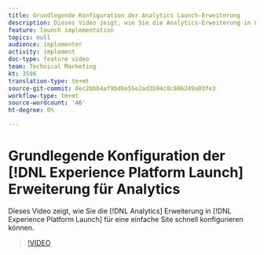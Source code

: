 ```yaml
---
title: Grundlegende Konfiguration der Analytics Launch-Erweiterung
description: Dieses Video zeigt, wie Sie die Analytics-Erweiterung in Launch für eine einfache Site schnell konfigurieren können.
feature: launch implementation
topics: null
audience: implementer
activity: implement
doc-type: feature video
team: Technical Marketing
kt: 3586
translation-type: tm+mt
source-git-commit: 0ec2bbb4af9bd8e55e2ad3b94c8c806249a03fe3
workflow-type: tm+mt
source-wordcount: '46'
ht-degree: 0%

---
```



# Grundlegende Konfiguration der [!DNL Experience Platform Launch] Erweiterung für Analytics

Dieses Video zeigt, wie Sie die [!DNL Analytics] Erweiterung in [!DNL Experience Platform Launch] für eine einfache Site schnell konfigurieren können.

>[!VIDEO](https://video.tv.adobe.com/v/28751/?quality=12)
